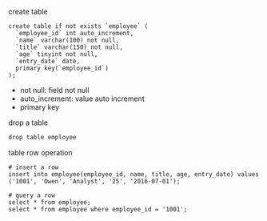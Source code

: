 create table
```
create table if not exists `employee` (
  `employee_id` int auto_increment,
  `name` varchar(100) not null,
  `title` varchar(150) not null,
  `age` tinyint not null,
  `entry_date` date,
  primary key(`employee_id`)
);
```
- not null: field not null
- auto_increment: value auto increment
- primary key

drop a table
```bash
drop table employee
```

table row operation
```
# insert a row
insert into employee(employee_id, name, title, age, entry_date) values ('1001', 'Owen', 'Analyst', '25', '2016-07-01');

# query a row
select * from employee;
select * from employee where employee_id = '1001';
```